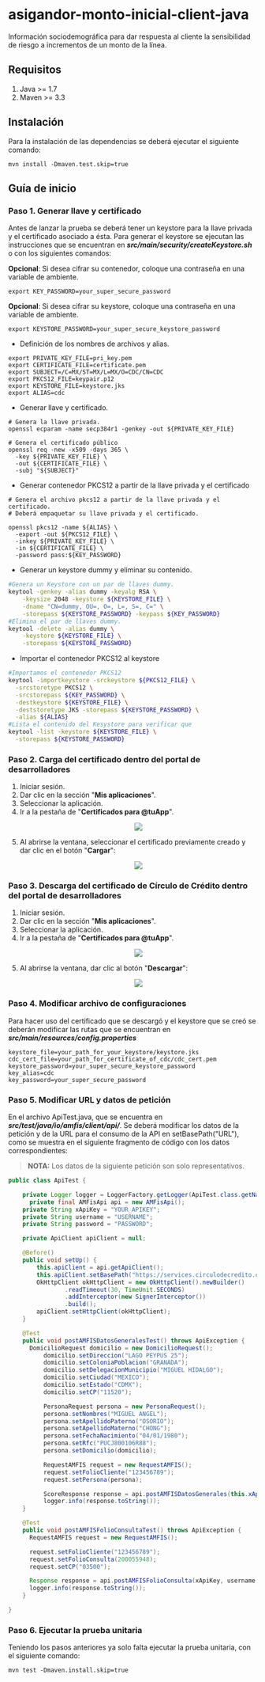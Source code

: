 # asigandor-monto-inicial-client-java

Información sociodemográfica para dar respuesta al cliente la sensibilidad de riesgo a incrementos de un monto de la línea.

## Requisitos

1. Java >= 1.7
2. Maven >= 3.3
## Instalación

Para la instalación de las dependencias se deberá ejecutar el siguiente comando:
```shell
mvn install -Dmaven.test.skip=true
```
## Guía de inicio

### Paso 1. Generar llave y certificado

Antes de lanzar la prueba se deberá tener un keystore para la llave privada y el certificado asociado a ésta.
Para generar el keystore se ejecutan las instrucciones que se encuentran en ***src/main/security/createKeystore.sh*** o con los siguientes comandos:

**Opcional**: Si desea cifrar su contenedor, coloque una contraseña en una variable de ambiente.

```shell
export KEY_PASSWORD=your_super_secure_password
```

**Opcional**: Si desea cifrar su keystore, coloque una contraseña en una variable de ambiente.

```shell
export KEYSTORE_PASSWORD=your_super_secure_keystore_password
```

- Definición de los nombres de archivos y alias.

```shell
export PRIVATE_KEY_FILE=pri_key.pem
export CERTIFICATE_FILE=certificate.pem
export SUBJECT=/C=MX/ST=MX/L=MX/O=CDC/CN=CDC
export PKCS12_FILE=keypair.p12
export KEYSTORE_FILE=keystore.jks
export ALIAS=cdc
```
- Generar llave y certificado.

```shell
# Genera la llave privada.
openssl ecparam -name secp384r1 -genkey -out ${PRIVATE_KEY_FILE}

# Genera el certificado público
openssl req -new -x509 -days 365 \
  -key ${PRIVATE_KEY_FILE} \
  -out ${CERTIFICATE_FILE} \
  -subj "${SUBJECT}"

```

- Generar contenedor PKCS12 a partir de la llave privada y el certificado

```shell
# Genera el archivo pkcs12 a partir de la llave privada y el certificado.
# Deberá empaquetar su llave privada y el certificado.

openssl pkcs12 -name ${ALIAS} \
  -export -out ${PKCS12_FILE} \
  -inkey ${PRIVATE_KEY_FILE} \
  -in ${CERTIFICATE_FILE} \
  -password pass:${KEY_PASSWORD}

```

- Generar un keystore dummy y eliminar su contenido.

```sh
#Genera un Keystore con un par de llaves dummy.
keytool -genkey -alias dummy -keyalg RSA \
    -keysize 2048 -keystore ${KEYSTORE_FILE} \
    -dname "CN=dummy, OU=, O=, L=, S=, C=" \
    -storepass ${KEYSTORE_PASSWORD} -keypass ${KEY_PASSWORD}
#Elimina el par de llaves dummy.
keytool -delete -alias dummy \
    -keystore ${KEYSTORE_FILE} \
    -storepass ${KEYSTORE_PASSWORD}
```

- Importar el contenedor PKCS12 al keystore

```sh
#Importamos el contenedor PKCS12
keytool -importkeystore -srckeystore ${PKCS12_FILE} \
  -srcstoretype PKCS12 \
  -srcstorepass ${KEY_PASSWORD} \
  -destkeystore ${KEYSTORE_FILE} \
  -deststoretype JKS -storepass ${KEYSTORE_PASSWORD} \
  -alias ${ALIAS}
#Lista el contenido del Kesystore para verificar que
keytool -list -keystore ${KEYSTORE_FILE} \
  -storepass ${KEYSTORE_PASSWORD}
```

### Paso 2. Carga del certificado dentro del portal de desarrolladores

 1. Iniciar sesión.
 2. Dar clic en la sección "**Mis aplicaciones**".
 3. Seleccionar la aplicación.
 4. Ir a la pestaña de "**Certificados para @tuApp**".
    <p align="center">
      <img src="https://github.com/APIHub-CdC/imagenes-cdc/blob/master/applications.png">
    </p>
 5. Al abrirse la ventana, seleccionar el certificado previamente creado y dar clic en el botón "**Cargar**":
    <p align="center">
      <img src="https://github.com/APIHub-CdC/imagenes-cdc/blob/master/upload_cert.png">
    </p>

### Paso 3. Descarga del certificado de Círculo de Crédito dentro del portal de desarrolladores

 1. Iniciar sesión.
 2. Dar clic en la sección "**Mis aplicaciones**".
 3. Seleccionar la aplicación.
 4. Ir a la pestaña de "**Certificados para @tuApp**".
    <p align="center">
        <img src="https://github.com/APIHub-CdC/imagenes-cdc/blob/master/applications.png">
    </p>
 5. Al abrirse la ventana, dar clic al botón "**Descargar**":
    <p align="center">
        <img src="https://github.com/APIHub-CdC/imagenes-cdc/blob/master/download_cert.png">
    </p>

### Paso 4. Modificar archivo de configuraciones

Para hacer uso del certificado que se descargó y el keystore que se creó se deberán modificar las rutas que se encuentran en ***src/main/resources/config.properties***
```properties
keystore_file=your_path_for_your_keystore/keystore.jks
cdc_cert_file=your_path_for_certificate_of_cdc/cdc_cert.pem
keystore_password=your_super_secure_keystore_password
key_alias=cdc
key_password=your_super_secure_password
```
### Paso 5. Modificar URL y datos de petición

En el archivo ApiTest.java, que se encuentra en ***src/test/java/io/amfis/client/api/***. Se deberá modificar los datos de la petición y de la URL para el consumo de la API en setBasePath("URL"), como se muestra en el siguiente fragmento de código con los datos correspondientes:

> **NOTA:** Los datos de la siguiente petición son solo representativos.

```java
public class ApiTest {

    private Logger logger = LoggerFactory.getLogger(ApiTest.class.getName());
	  private final AMFisApi api = new AMFisApi();
    private String xApiKey = "YOUR_APIKEY";
    private String username = "USERNAME";
    private String password = "PASSWORD";

    private ApiClient apiClient = null;

    @Before()
    public void setUp() {
        this.apiClient = api.getApiClient();
        this.apiClient.setBasePath("https://services.circulodecredito.com.mx/ami");
        OkHttpClient okHttpClient = new OkHttpClient().newBuilder()
                .readTimeout(30, TimeUnit.SECONDS)
                .addInterceptor(new SignerInterceptor())
                .build();
        apiClient.setHttpClient(okHttpClient);
    }

    @Test
    public void postAMFISDatosGeneralesTest() throws ApiException {
      DomicilioRequest domicilio = new DomicilioRequest();
          domicilio.setDireccion("LAGO PEYPUS 25");
          domicilio.setColoniaPoblacion("GRANADA");
          domicilio.setDelegacionMunicipio("MIGUEL HIDALGO");
          domicilio.setCiudad("MEXICO");
          domicilio.setEstado("CDMX");
          domicilio.setCP("11520");

          PersonaRequest persona = new PersonaRequest();
          persona.setNombres("MIGUEL ANGEL");
          persona.setApellidoPaterno("OSORIO");
          persona.setApellidoMaterno("CHONG");
          persona.setFechaNacimiento("04/01/1980");
          persona.setRfc("PUCJ800106R88");
          persona.setDomicilio(domicilio);

          RequestAMFIS request = new RequestAMFIS();
          request.setFolioCliente("123456789");
          request.setPersona(persona);

          ScoreResponse response = api.postAMFISDatosGenerales(this.xApiKey, this.username, this.password, request);
          logger.info(response.toString());
    }

    @Test
    public void postAMFISFolioConsultaTest() throws ApiException {
      RequestAMFIS request = new RequestAMFIS();

      request.setFolioCliente("123456789");
      request.setFolioConsulta(200055948);
      request.setCP("03500");

      Response response = api.postAMFISFolioConsulta(xApiKey, username, password, request);
      logger.info(response.toString());
    }

}

```
### Paso 6. Ejecutar la prueba unitaria

Teniendo los pasos anteriores ya solo falta ejecutar la prueba unitaria, con el siguiente comando:
```shell
mvn test -Dmaven.install.skip=true
```
